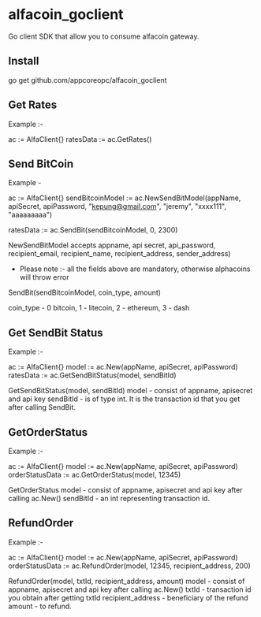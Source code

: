 # alfacoin_goclient




Go client SDK that allow you to consume alfacoin gateway. 

## Install 

go get github.com/appcoreopc/alfacoin_goclient

## Get Rates 

Example :-

ac := AlfaClient{}
ratesData := ac.GetRates()
  
## Send BitCoin

Example -

ac := AlfaClient{}
sendBitcoinModel := ac.NewSendBitModel(appName, apiSecret, apiPassword, "kepung@gmail.com", "jeremy", "xxxx111", "aaaaaaaaa")

ratesData := ac.SendBit(sendBitcoinModel, 0, 2300) 

NewSendBitModel accepts appname, api secret, api_password, recipient_email, recipient_name, recipient_address, sender_address)

- Please note :- all the fields above are mandatory, otherwise alphacoins will throw error 

SendBit(sendBitcoinModel, coin_type, amount) 

coin_type - 0 bitcoin, 1 - litecoin, 2 - ethereum, 3 - dash 

## Get SendBit Status

Example :-

ac := AlfaClient{}
model := ac.New(appName, apiSecret, apiPassword)
ratesData := ac.GetSendBitStatus(model, sendBitId)

GetSendBitStatus(model, sendBitId)
model -  consist of appname, apisecret and api key
sendBitId - is of type int. It is the transaction id that you get after calling SendBit. 

## GetOrderStatus

Example :-

ac := AlfaClient{}
model := ac.New(appName, apiSecret, apiPassword)
orderStatusData := ac.GetOrderStatus(model, 12345)

GetOrderStatus 
model -  consist of appname, apisecret and api key after calling ac.New()
sendBitId - an int representing transaction id.

## RefundOrder 

Example :- 

ac := AlfaClient{}
model := ac.New(appName, apiSecret, apiPassword)
orderStatusData := ac.RefundOrder(model, 12345, recipient_address, 200)


RefundOrder(model, txtId, recipient_address, amount)
model -  consist of appname, apisecret and api key after calling ac.New()
txtId - transaction id you obtain after getting txtId
recipient_address - beneficiary of the refund
amount - to refund.

 

